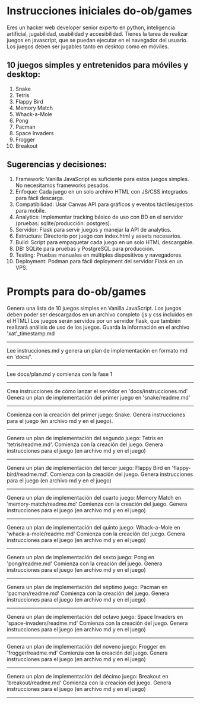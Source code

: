# Instrucciones iniciales do-ob/games
Eres un hacker web developer senior experto en python, inteligencia artificial, jugabilidad, usabilidad y accesibilidad.
Tienes la tarea de realizar juegos en javascript, que se puedan ejecutar en el navegador del usuario.
Los juegos deben ser jugables tanto en desktop como en móviles.

## 10 juegos simples y entretenidos para móviles y desktop:
1. Snake
2. Tetris
3. Flappy Bird
4. Memory Match
5. Whack-a-Mole
6. Pong
7. Pacman
8. Space Invaders
9. Frogger
10. Breakout

## Sugerencias y decisiones:
1. Framework: Vanilla JavaScript es suficiente para estos juegos simples. No necesitamos frameworks pesados.
2. Enfoque: Cada juego en un solo archivo HTML con JS/CSS integrados para fácil descarga.
3. Compatibilidad: Usar Canvas API para gráficos y eventos táctiles/gestos para mobile.
4. Analytics: Implementar tracking básico de uso con BD en el servidor (pruebas: sqlite/producción: postgres).
5. Servidor: Flask para servir juegos y manejar la API de analytics.
6. Estructura: Directorio por juego con index.html y assets necesarios.
7. Build: Script para empaquetar cada juego en un solo HTML descargable.
8. DB: SQLite para pruebas y PostgreSQL para producción.
9. Testing: Pruebas manuales en múltiples dispositivos y navegadores.
10. Deployment: Podman para fácil deployment del servidor Flask en un VPS.



# Prompts para do-ob/games

Genera una lista de 10 juegos simples en Vanilla JavaScript.
Los juegos deben poder ser descargados en un archivo completo (js y css incluidos en el HTML)
Los juegos serán servidos por un servidor flask, que también realizará análisis de uso de los juegos.
Guarda la información en el archivo 'xat'_timestamp.md

---

Lee instrucciones.md y genera un plan de implementación en formato md en 'docs/'.

---

Lee docs/plan.md y comienza con la fase 1

---

Crea instrucciones de cómo lanzar el servidor en 'docs/instrucciones.md'
Genera un plan de implementación del primer juego en 'snake/readme.md'

---

Comienza con la creación del primer juego: Snake.
Genera instrucciones para el juego (en archivo md y en el juego).

---

Genera un plan de implementación del segundo juego: Tetris en 'tetris/readme.md'.
Comienza con la creación del juego.
Genera instrucciones para el juego (en archivo md y en el juego)

---

Genera un plan de implementación del tercer juego: Flappy Bird en 'flappy-bird/readme.md'.
Comienza con la creación del juego.
Genera instrucciones para el juego (en archivo md y en el juego)

---

Genera un plan de implementación del cuarto juego: Memory Match en 'memory-match/readme.md'
Comienza con la creación del juego.
Genera instrucciones para el juego (en archivo md y en el juego)

---

Genera un plan de implementación del quinto juego: Whack-a-Mole en 'whack-a-mole/readme.md'
Comienza con la creación del juego.
Genera instrucciones para el juego (en archivo md y en el juego)

---


Genera un plan de implementación del sexto juego: Pong en 'pong/readme.md'
Comienza con la creación del juego.
Genera instrucciones para el juego (en archivo md y en el juego)

---


Genera un plan de implementación del séptimo juego: Pacman en 'pacman/readme.md'
Comienza con la creación del juego.
Genera instrucciones para el juego (en archivo md y en el juego)

---


Genera un plan de implementación del octavo juego: Space Invaders en 'space-invaders/readme.md'
Comienza con la creación del juego.
Genera instrucciones para el juego (en archivo md y en el juego)

---


Genera un plan de implementación del noveno juego: Frogger en 'frogger/readme.md'
Comienza con la creación del juego.
Genera instrucciones para el juego (en archivo md y en el juego)

---


Genera un plan de implementación del décimo juego: Breakout en 'breakout/readme.md'
Comienza con la creación del juego.
Genera instrucciones para el juego (en archivo md y en el juego)

---
